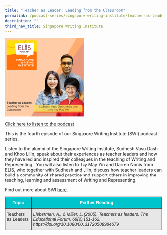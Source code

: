 ```yaml
---
title: "Teacher as Leader: Leading from the Classroom"
permalink: /podcast-series/singapore-writing-institute/teacher-as-leader-leading-from-the-classroom/
description: ""
third_nav_title: Singapore Writing Institute
---
```

<img src="/images/podcast%20swi%204.png" style="width:50%">
		 
<a href="https://open.spotify.com/episode/6LRCmlWgck56p7ZZIfYSKp?si=HK8IoS2RQEO6F9HYAPsKqQ">Click here to listen to the podcast</a>

This is the fourth episode of our Singapore Writing Institute (SWI) podcast series.&nbsp;

Listen to the alumni of the Singapore Writing Institute, Sudhesh Vasu Dash and Khoo Lilin, speak about their experiences as teacher leaders and how they have led and inspired their colleagues in the teaching of Writing and Representing.&nbsp; You will also listen to Tay May Yin and Darren Nonis from ELIS, who together with Sudhesh and Lilin, discuss how teacher leaders can build a community of shared practice and support others in improving the teaching, learning and assessment of Writing and Representing.

Find out more about SWI&nbsp;[here](https://staging.d1wti0p44mqune.amplifyapp.com/elis/learning-communities/swi-alumni).

<style type="text/css">
.tg  {border-collapse:collapse;border-spacing:0;}
.tg td{border-color:black;border-style:solid;border-width:1px;font-family:Arial, sans-serif;font-size:14px;
  overflow:hidden;padding:10px 5px;word-break:normal;}
.tg th{border-color:black;border-style:solid;border-width:1px;font-family:Arial, sans-serif;font-size:14px;
  font-weight:normal;overflow:hidden;padding:10px 5px;word-break:normal;}
.tg .tg-htg2{background-color:#00C4CC;color:#FFF;font-weight:bold;text-align:center;vertical-align:middle}
.tg .tg-ag2m{background-color:#E7E7E7;text-align:left;vertical-align:top}
.tg .tg-hvv7{background-color:#E7E7E7;font-style:italic;text-align:left;vertical-align:top}
.tg .tg-rfng{background-color:#D4D4D4;text-align:left;vertical-align:top}
</style>
<table class="tg">
<thead>
  <tr>
    <th class="tg-htg2"><span style="font-weight:600;color:#FFF;background-color:#00C4CC">Topic</span></th>
    <th class="tg-htg2"><span style="font-weight:600;color:#FFF;background-color:#00C4CC">Further Reading</span></th>
  </tr>
</thead>
<tbody>
  <tr>
    <td class="tg-ag2m">Teachers as Leaders</td>
    <td class="tg-hvv7">Lieberman, A., &amp; Miller, L. (2005). Teachers as leaders. The Educational Forum, 69(2),151-162. https://doi.org/10.1080/00131720508984679<br></td>
  </tr>
  <tr>
    
  </tr>
</tbody>
</table>